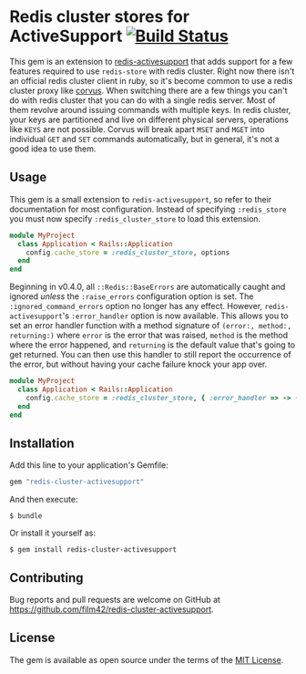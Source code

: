 # Redis cluster stores for ActiveSupport [![Build Status](https://travis-ci.org/film42/redis-cluster-activesupport.svg?branch=master)](https://travis-ci.org/film42/redis-cluster-activesupport)

This gem is an extension to [redis-activesupport](https://github.com/redis-store/redis-activesupport) that adds support
for a few features required to use `redis-store` with redis cluster. Right now there isn't an official redis cluster
client in ruby, so it's become common to use a redis cluster proxy like [corvus](https://github.com/eleme/corvus). When
switching there are a few things you can't do with redis cluster that you can do with a single redis server. Most of
them revolve around issuing commands with multiple keys. In redis cluster, your keys are partitioned and live on
different physical servers, operations like `KEYS` are not possible. Corvus will break apart `MSET` and `MGET` into
individual `GET` and `SET` commands automatically, but in general, it's not a good idea to use them.

## Usage

This gem is a small extension to `redis-activesupport`, so refer to their documentation for most configuration. Instead
of specifying `:redis_store` you must now specify `:redis_cluster_store` to load this extension.

```ruby
module MyProject
  class Application < Rails::Application
    config.cache_store = :redis_cluster_store, options
  end
end
```

Beginning in v0.4.0, all `::Redis::BaseErrors` are automatically caught and ignored _unless_ the `:raise_errors` 
configuration option is set. The `:ignored_command_errors` option no longer has any effect.  However, 
`redis-activesupport`'s `:error_handler` option is now available.  This allows you to set an error handler function with
a method signature of `(error:, method:, returning:)` where `error` is the error that was raised, `method` is the method
where the error happened, and `returning` is the default value that's going to get returned.  You can then use this
handler to still report the occurrence of the error, but without having your cache failure knock your app over.

```ruby
module MyProject
  class Application < Rails::Application
    config.cache_store = :redis_cluster_store, { :error_handler => -> (exception:, method:, returning:) { ::Rails.logger.warn("redis encountered `#{exception.class}: #{exception.message}` in #{method}, returned #{returning}")} }
  end
end
```

## Installation

Add this line to your application's Gemfile:

```ruby
gem "redis-cluster-activesupport"
```

And then execute:

    $ bundle

Or install it yourself as:

    $ gem install redis-cluster-activesupport

## Contributing

Bug reports and pull requests are welcome on GitHub at https://github.com/film42/redis-cluster-activesupport.

## License

The gem is available as open source under the terms of the [MIT License](http://opensource.org/licenses/MIT).
